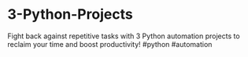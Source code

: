 # 3-Python-Projects
Fight back against repetitive tasks with 3 Python automation projects to reclaim your time and boost productivity! #python #automation
